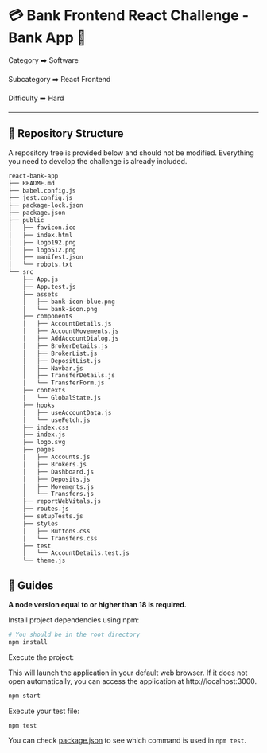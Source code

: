 # 💳 Bank Frontend React Challenge - Bank App 🏦
Category ➡️ Software

Subcategory ➡️ React Frontend

Difficulty ➡️ Hard

---

## 📂 Repository Structure

A repository tree is provided below and should not be modified. Everything you need to develop the challenge is already included.

```bash
react-bank-app
├── README.md
├── babel.config.js
├── jest.config.js
├── package-lock.json
├── package.json
├── public
│   ├── favicon.ico
│   ├── index.html
│   ├── logo192.png
│   ├── logo512.png
│   ├── manifest.json
│   └── robots.txt
└── src
    ├── App.js
    ├── App.test.js
    ├── assets
    │   ├── bank-icon-blue.png
    │   └── bank-icon.png
    ├── components
    │   ├── AccountDetails.js
    │   ├── AccountMovements.js
    │   ├── AddAccountDialog.js
    │   ├── BrokerDetails.js
    │   ├── BrokerList.js
    │   ├── DepositList.js
    │   ├── Navbar.js
    │   ├── TransferDetails.js
    │   └── TransferForm.js
    ├── contexts
    │   └── GlobalState.js
    ├── hooks
    │   ├── useAccountData.js
    │   └── useFetch.js
    ├── index.css
    ├── index.js
    ├── logo.svg
    ├── pages
    │   ├── Accounts.js
    │   ├── Brokers.js
    │   ├── Dashboard.js
    │   ├── Deposits.js
    │   ├── Movements.js
    │   └── Transfers.js
    ├── reportWebVitals.js
    ├── routes.js
    ├── setupTests.js
    ├── styles
    │   ├── Buttons.css
    │   └── Transfers.css
    ├── test
    │   └── AccountDetails.test.js
    └── theme.js
```

## 💫 Guides

**A node version equal to or higher than 18 is required.**

Install project dependencies using npm:

```bash
# You should be in the root directory
npm install
```

Execute the project:

This will launch the application in your default web browser. If it does not open automatically, you can access the application at http://localhost:3000.

```bash
npm start
```

Execute your test file:

```bash
npm test
```

You can check [package.json](./package.json) to see which command is used in ``npm test``.
